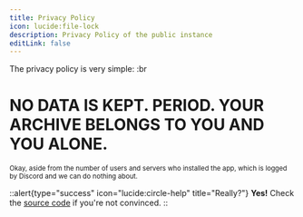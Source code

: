 ```yaml
---
title: Privacy Policy
icon: lucide:file-lock
description: Privacy Policy of the public instance
editLink: false
---
```


The privacy policy is very simple:
:br
# NO DATA IS KEPT. PERIOD. YOUR ARCHIVE BELONGS TO YOU AND YOU ALONE.

<small>Okay, aside from the number of users and servers who installed the app, which is logged by Discord and we can do nothing about.</small>

::alert{type="success" icon="lucide:circle-help" title="Really?"}
**Yes!** Check the [source code](https://github.com/Ast3risk-ops/archiver/blog/main/main.py) if you're not convinced.
::